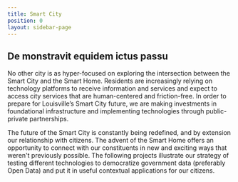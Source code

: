 ```yaml
---
title: Smart City
position: 0
layout: sidebar-page
---
```


## De monstravit equidem ictus passu

No other city is as hyper-focused on exploring the intersection between the Smart City and the Smart Home. Residents are increasingly relying on technology platforms to receive information and services and expect to access city services that are human-centered and friction-free. In order to prepare for Louisville’s Smart City future, we are making investments in foundational infrastructure and implementing technologies through public-private partnerships.

The future of the Smart City is constantly being redefined, and by extension our relationship with citizens. The advent of the Smart Home offers an opportunity to connect with our constituents in new and exciting ways that weren't previously possible. The following projects illustrate our strategy of testing different technologies to democratize government data (preferably Open Data) and put it in useful contextual applications for our citizens.
